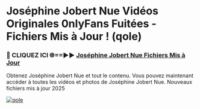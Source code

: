 # Joséphine Jobert Nue Vidéos Originales 0nlyFans Fuitées - Fichiers Mis à Jour ! (qole)

<h3>🔴 CLIQUEZ ICI 🌐==►► <a href="https://tinyurl.com/2pmr4ezf" rel="nofollow">Joséphine Jobert Nue Fichiers Mis à Jour</a></h3>

Obtenez Joséphine Jobert Nue et tout le contenu. Vous pouvez maintenant accéder à toutes les vidéos et photos de Joséphine Jobert Nue. Nouveaux fichiers mis à jour 2025

[![qole](https://i.imgur.com/6SNvagu.gif)](https://tinyurl.com/2pmr4ezf)
